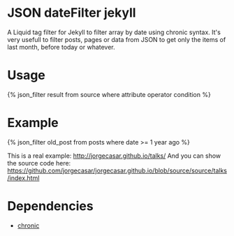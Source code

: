 JSON dateFilter jekyll
======================

A Liquid tag filter for Jekyll to filter array by date using chronic syntax. It's very usefull to filter posts, pages or data from JSON to get only the items of last month, before today or whatever.

# Usage

{% json_filter result from source where attribute operator condition %}
 
# Example

{% json_filter old_post from posts where date >= 1 year ago %}

This is a real example: http://jorgecasar.github.io/talks/ And you can show the source code here: https://github.com/jorgecasar/jorgecasar.github.io/blob/source/source/talks/index.html

# Dependencies

- [chronic](https://github.com/mojombo/chronic)